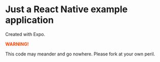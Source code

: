 # Just a React Native example application

Created with Expo.

<p><strong style="color: orangered;">WARNING!</strong></p>

This code may meander and go nowhere. Please fork at your own peril.
